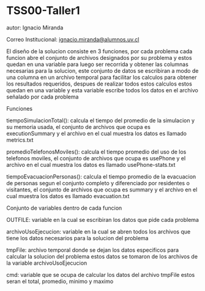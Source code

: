 # TSS00-Taller1
autor: Ignacio Miranda

Correo Institucional: ignacio.miranda@alumnos.uv.cl

El diseño de la solucion consiste en 3 funciones, por cada problema cada funcion abre el conjunto de archivos designados por su problema y estos quedan en una variable para luego ser recorrida y obtener las columnas necesarias para la solucion, este conjunto de datos se escribiran a modo de una columna en un archivo temporal para facilitar los calculos para obtener los resultados requeridos, despues de realizar todos estos calculos estos quedan en una variable y esta variable escribe todos los datos en el archivo señalado por cada problema

Funciones

tiempoSimulacionTotal(): calcula el tiempo del promedio de la simulacion y su memoria usada, el conjunto de archivos que ocupa es executionSummary y el archivo en el cual muestra los datos es llamado metrics.txt

promedioTelefonosMoviles(): calcula el tiempo promedio del uso de los telefonos moviles, el conjunto de archivos que ocupa es usePhone y el archivo en el cual muestra los datos es llamado usePhone-stats.txt

tiempoEvacuacionPersonas(): calcula el tiempo promedio de la evacuacion de personas segun el conjunto completo y diferenciado por residentes o visitantes, el conjunto de archivos que ocupa es summary y el archivo en el cual muestra los datos es llamado evacuation.txt

Conjunto de variables dentro de cada funcion

OUTFILE: variable en la cual se escribiran los datos que pide cada problema

archivoUsoEjecucion: variable en la cual se abren todos los archivos que tiene los datos necesarios para la solucion del problema

tmpFile: archivo temporal donde se dejan los datos especificos para calcular la solucion del problema estos datos se tomaron de los archivos de la variable archivoUsoEjecucion 

cmd: variable que se ocupa de calcular los datos del archivo tmpFile estos seran el total, promedio, minimo y maximo
  
